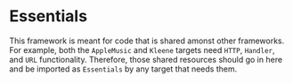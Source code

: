 #  Essentials

This framework is meant for code that is shared amonst other frameworks. For example, both the `AppleMusic` and `Kleene` targets need `HTTP`, `Handler`, and `URL` functionality. Therefore, those shared resources should go in here and be imported as `Essentials` by any target that needs them.
